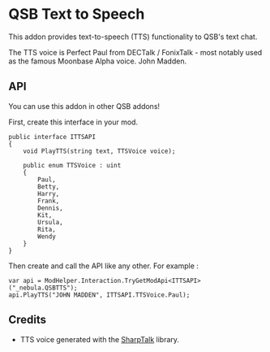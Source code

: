 # QSB Text to Speech
This addon provides text-to-speech (TTS) functionality to QSB's text chat.

The TTS voice is Perfect Paul from DECTalk / FonixTalk - most notably used as the famous Moonbase Alpha voice. John Madden.

## API
You can use this addon in other QSB addons!

First, create this interface in your mod.

```
public interface ITTSAPI
{
	void PlayTTS(string text, TTSVoice voice);

	public enum TTSVoice : uint
	{
		Paul,
		Betty,
		Harry,
		Frank,
		Dennis,
		Kit,
		Ursula,
		Rita,
		Wendy
	}
}
```

Then create and call the API like any other. For example :

```
var api = ModHelper.Interaction.TryGetModApi<ITTSAPI>("_nebula.QSBTTS");
api.PlayTTS("JOHN MADDEN", ITTSAPI.TTSVoice.Paul);
```

## Credits
- TTS voice generated with the [SharpTalk](https://github.com/whatsecretproject/SharpTalk) library.
